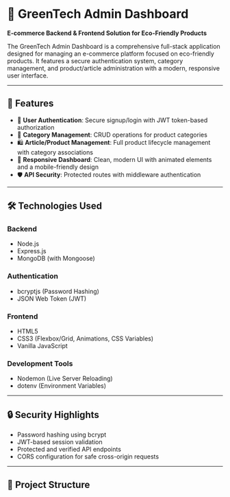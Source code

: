 # 🌿 GreenTech Admin Dashboard  
**E-commerce Backend & Frontend Solution for Eco-Friendly Products**

The GreenTech Admin Dashboard is a comprehensive full-stack application designed for managing an e-commerce platform focused on eco-friendly products. It features a secure authentication system, category management, and product/article administration with a modern, responsive user interface.

---

## 🚀 Features

- 🔐 **User Authentication**: Secure signup/login with JWT token-based authorization  
- 📂 **Category Management**: CRUD operations for product categories  
- 🛍️ **Article/Product Management**: Full product lifecycle management with category associations  
- 📱 **Responsive Dashboard**: Clean, modern UI with animated elements and a mobile-friendly design  
- 🛡️ **API Security**: Protected routes with middleware authentication  

---

## 🛠️ Technologies Used

### Backend  
- Node.js  
- Express.js  
- MongoDB (with Mongoose)

### Authentication  
- bcryptjs (Password Hashing)  
- JSON Web Token (JWT)

### Frontend  
- HTML5  
- CSS3 (Flexbox/Grid, Animations, CSS Variables)  
- Vanilla JavaScript

### Development Tools  
- Nodemon (Live Server Reloading)  
- dotenv (Environment Variables)

---

## 🔒 Security Highlights

- Password hashing using bcrypt  
- JWT-based session validation  
- Protected and verified API endpoints  
- CORS configuration for safe cross-origin requests  

---

## 📁 Project Structure

